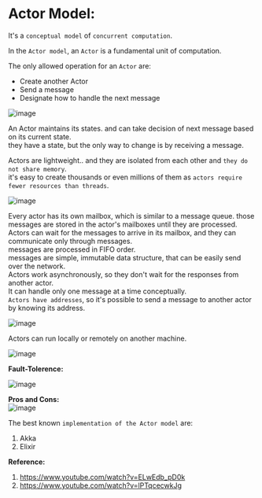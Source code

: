 # Actor Model:

It's a `conceptual model` of `concurrent computation`.  

In the `Actor model`, an `Actor` is a fundamental unit of computation.  

The only allowed operation for an `Actor` are:  
- Create another Actor
- Send a message
- Designate how to handle the next message

![image](https://user-images.githubusercontent.com/26399543/145444869-625b27fe-286c-4f3d-be53-e20f6b3dafe8.png)

An Actor maintains its states.  and can take decision of next message based on its current state.  
they have a state, but the only way to change is by receiving a message.  

Actors are lightweight..  and they are isolated from each other and `they do not share memory`.  
it's easy to create thousands or even millions of them as `actors require fewer resources than threads`.  

![image](https://user-images.githubusercontent.com/26399543/145444711-1ea4cee2-880e-44e8-8ee3-8f9ed029d04b.png)

Every actor has its own mailbox, which is similar to a message queue.  those messages are stored in the actor's mailboxes until they are processed.  
Actors can wait for the messages to arrive in its mailbox, and they can communicate only through messages.  
messages are processed in FIFO order.  
messages are simple, immutable data structure, that can be easily send over the network.  
Actors work asynchronously, so they don't wait for the responses from another actor.  
It can handle only one message at a time conceptually.  
`Actors have addresses`, so it's possible to send a message to another actor by knowing its address.  

![image](https://user-images.githubusercontent.com/26399543/145444315-0e5dc54a-64f4-401c-b572-bd12b25c8000.png)

Actors can run locally or remotely on another machine.  

![image](https://user-images.githubusercontent.com/26399543/145445233-06a0f7ae-965b-4e2f-9bf5-01acb70bec91.png)

**Fault-Tolerence:**  

![image](https://user-images.githubusercontent.com/26399543/145445577-958fa0e4-0b4f-4395-897d-6b7c586cff73.png)


**Pros and Cons:**  
![image](https://user-images.githubusercontent.com/26399543/145445743-b10f7fe0-4f3e-4c63-8e77-33f362ed3865.png)

The best known `implementation of the Actor model` are:
1. Akka
2. Elixir

**Reference:**  
1. https://www.youtube.com/watch?v=ELwEdb_pD0k
2. https://www.youtube.com/watch?v=lPTqcecwkJg

